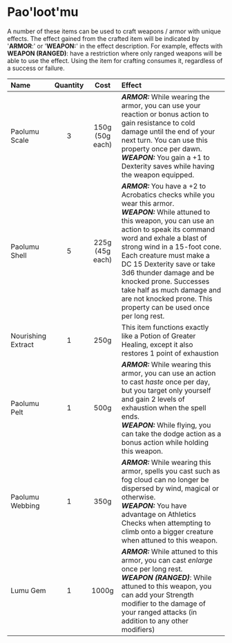 # Pao'loot'mu

A number of these items can be used to craft weapons / armor with unique effects. 
The effect gained from the crafted item will be indicated by '**ARMOR**:' or '**WEAPON:**' in the effect description. 
For example, effects with **WEAPON (RANGED)**: have a restriction where only ranged weapons will be able to use the effect. 
Using the item for crafting consumes it, regardless of a success or failure.

|Name|Quantity|Cost|Effect|
|:---|:------:|:--:|:-----|
|Paolumu Scale|3|150g (50g each)|***ARMOR:*** While wearing the armor, you can use your reaction or bonus action to gain resistance to cold damage until the end of your next turn. You can use this property once per dawn. <br>***WEAPON:*** You gain a +1 to Dexterity saves while having the weapon equipped.|
|Paolumu Shell|5|225g (45g each)|***ARMOR:*** You have a +2 to Acrobatics checks while you wear this armor.<br> ***WEAPON:*** While attuned to this weapon, you can use an action to speak its command word and exhale a blast of strong wind in a 15-foot cone. Each creature must make a DC 15 Dexterity save or take 3d6 thunder damage and be knocked prone. Successes take half as much damage and are not knocked prone. This property can be used once per long rest.|
|Nourishing Extract|1|250g|This item functions exactly like a Potion of Greater Healing, except it also restores 1 point of exhaustion|
|Paolumu Pelt|1|500g|***ARMOR:*** While wearing this armor, you can use an action to cast *haste* once per day, but you target only yourself and gain 2 levels of exhaustion when the spell ends.<br>***WEAPON:*** While flying, you can take the dodge action as a bonus action while holding this weapon.|
|Paolumu Webbing|1|350g|***ARMOR:*** While wearing this armor, spells you cast such as fog cloud can no longer be dispersed by wind, magical or otherwise.<br>***WEAPON:*** You have advantage on Athletics Checks when attempting to climb onto a bigger creature when attuned to this weapon.|
|Lumu Gem|1|1000g|***ARMOR:*** While attuned to this armor, you can cast *enlarge* once per long rest.<br>***WEAPON (RANGED)***: While attuned to this weapon, you can add your Strength modifier to the damage of your ranged attacks (in addition to any other modifiers)|
